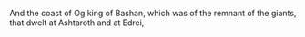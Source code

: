 And the coast of Og king of Bashan, which was of the remnant of the giants, that dwelt at Ashtaroth and at Edrei,
